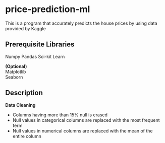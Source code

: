 # price-prediction-ml
This is a program that accurately predicts the house prices by using data provided by Kaggle

## Prerequisite Libraries
Numpy
Pandas
Sci-kit Learn

**(Optional)** <br/>
Matplotlib <br/>
Seaborn

## Description

**Data Cleaning** 

- Columns having more than 15% null is erased <br/>
- Null values in categorical columns are replaced with the most frequent term <br/>
- Null values in numerical columns are replaced with the mean of the entire column
